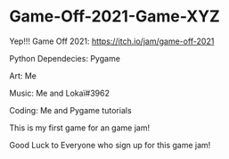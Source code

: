 # Game-Off-2021-Game-XYZ
Yep!!! Game Off 2021: https://itch.io/jam/game-off-2021

Python Dependecies: Pygame

Art: Me

Music: Me and Lokaï#3962

Coding: Me and Pygame tutorials

This is my first game for an game jam!

Good Luck to Everyone who sign up for this game jam!




